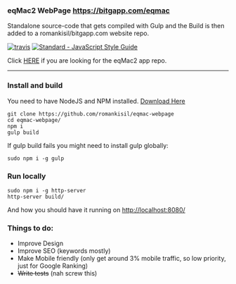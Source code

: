 ### eqMac2 WebPage https://bitgapp.com/eqmac
Standalone source-code that gets compiled with Gulp and the Build is then added to a romankisil/bitgapp.com website repo.

<p align="left">
  <a href="https://travis-ci.org/romankisil/eqmac-webpage"><img src="https://travis-ci.org/romankisil/eqmac-webpage.svg?branch=master" alt="travis"></a>
  <a href="https://standardjs.com"><img src="https://img.shields.io/badge/code_style-standard-brightgreen.svg" alt="Standard - JavaScript Style Guide"></a>
</p>

Click [HERE](https://github.com/romankisil/eqMac2) if you are looking for the eqMac2 app repo.
___
### Install and build
You need to have NodeJS and NPM installed. [Download Here](https://nodejs.org/)
```
git clone https://github.com/romankisil/eqmac-webpage
cd eqmac-webpage/
npm i
gulp build
```
If gulp build fails you might need to install gulp globally:
```
sudo npm i -g gulp
```

### Run locally
```
sudo npm i -g http-server
http-server build/
```
And how you should have it running on [http://localhost:8080/](http://localhost:8080/)

### Things to do:
* Improve Design
* Improve SEO (keywords mostly)
* Make Mobile friendly (only get around 3% mobile traffic, so low priority, just for Google Ranking)
* ~~Write tests~~ (nah screw this)
